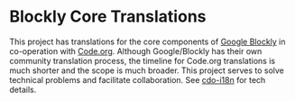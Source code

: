# Blockly Core Translations

This project has translations for the core components of [Google Blockly][1]
in co-operation with [Code.org][2]. Although Google/Blockly has their own
community translation process, the timeline for Code.org translations is much
shorter and the scope is much broader. This project serves to solve technical
problems and facilitate collaboration. See [cdo-i18n][3] for tech details.


[1]: https://code.google.com/p/blockly/
[2]: http://code.org
[3]: https://github.com/code-dot-org/cdo-i18n
